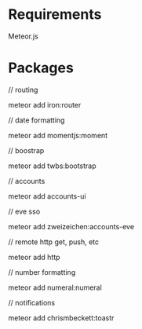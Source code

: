 # Requirements
Meteor.js
# Packages

// routing

meteor add iron:router

// date formatting

meteor add momentjs:moment

// boostrap

meteor add twbs:bootstrap

// accounts

meteor add accounts-ui

// eve sso

meteor add zweizeichen:accounts-eve

// remote http get, push, etc

meteor add http

// number formatting

meteor add numeral:numeral

// notifications

meteor add chrismbeckett:toastr
